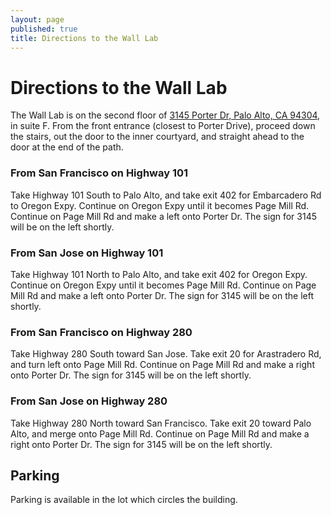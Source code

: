 ```yaml
---
layout: page
published: true
title: Directions to the Wall Lab
---
```


# Directions to the Wall Lab

The Wall Lab is on the second floor of [3145 Porter Dr, Palo Alto, CA 94304](https://www.google.com/maps/place/3145+Porter+Dr,+Palo+Alto,+CA+94304/@37.4089245,-122.1531099,17z/data=!3m1!4b1!4m5!3m4!1s0x808fba9608d6060f:0x295bf0d2e8eac79!8m2!3d37.4089203!4d-122.1509212?hl=en), in suite F. From the front entrance (closest to Porter Drive), proceed down the stairs, out the door to the inner courtyard, and straight ahead to the door at the end of the path.


### From San Francisco on Highway 101

Take Highway 101 South to Palo Alto, and take exit 402 for Embarcadero Rd to Oregon Expy. Continue on Oregon Expy until it becomes Page Mill Rd. Continue on Page Mill Rd and make a left onto Porter Dr. The sign for 3145 will be on the left shortly.

### From San Jose on Highway 101

Take Highway 101 North to Palo Alto, and take exit 402 for Oregon Expy. Continue on Oregon Expy until it becomes Page Mill Rd. Continue on Page Mill Rd and make a left onto Porter Dr. The sign for 3145 will be on the left shortly.

### From San Francisco on Highway 280 

Take Highway 280 South toward San Jose. Take exit 20 for Arastradero Rd, and turn left onto Page Mill Rd. Continue on Page Mill Rd and make a right onto Porter Dr. The sign for 3145 will be on the left shortly.

### From San Jose on Highway 280

Take Highway 280 North toward San Francisco. Take exit 20 toward Palo Alto, and merge onto Page Mill Rd. Continue on Page Mill Rd and make a right onto Porter Dr. The sign for 3145 will be on the left shortly.

## Parking

Parking is available in the lot which circles the building.
